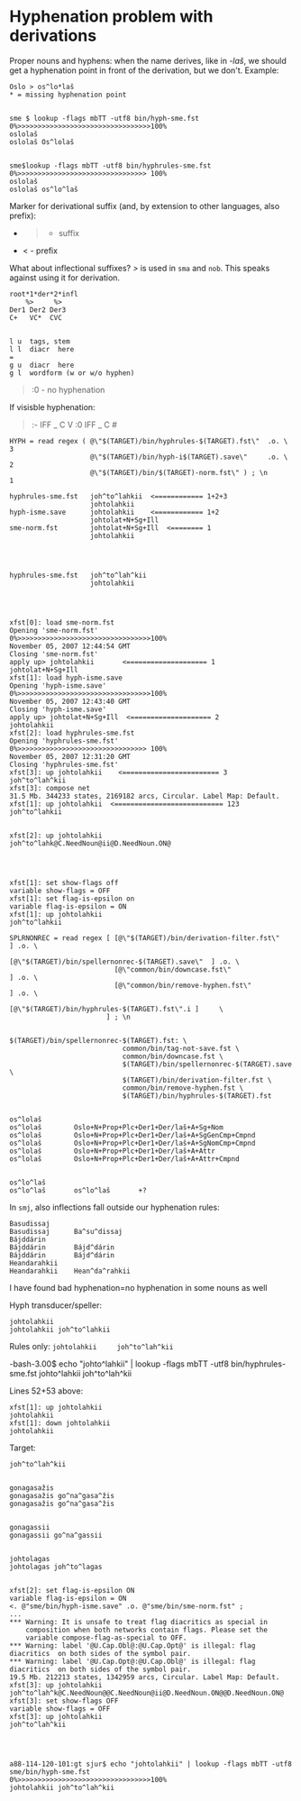 ﻿# Hyphenation problem with derivations

Proper nouns and hyphens: when the name derives, like in _-laš_, we should get
a hyphenation point in front of the derivation, but we don't. Example:

```
Oslo > os^lo*laš
* = missing hyphenation point


sme $ lookup -flags mbTT -utf8 bin/hyph-sme.fst
0%>>>>>>>>>>>>>>>>>>>>>>>>>>>>>>>>>100%
oslolaš
oslolaš Os^lolaš


sme$lookup -flags mbTT -utf8 bin/hyphrules-sme.fst
0%>>>>>>>>>>>>>>>>>>>>>>>>>>>>>>>> 100%
oslolaš
oslolaš os^lo^laš
```

Marker for derivational suffix (and, by extension to other languages, also
prefix):

- > - suffix
- < - prefix

What about inflectional suffixes? _>_ is used in `sma` and `nob`. This
speaks against using it for derivation.

```
root*1*der*2*infl
    %>     %>
Der1 Der2 Der3
C+   VC*  CVC


l u  tags, stem
l l  diacr  here
=
g u  diacr  here
g l  wordform (w or w/o hyphen)
```

> :0 - no hyphenation

If visisble hyphenation:

> :- IFF _ C V
> :0 IFF _ C #

```
HYPH = read regex ( @\"$(TARGET)/bin/hyphrules-$(TARGET).fst\"  .o. \     3
					@\"$(TARGET)/bin/hyph-i$(TARGET).save\"     .o. \     2
					@\"$(TARGET)/bin/$(TARGET)-norm.fst\" ) ; \n          1
```

```
hyphrules-sme.fst   joh^to^lahkii  <============ 1+2+3
                    johtolahkii
hyph-isme.save      johtolahkii    <============ 1+2
                    johtolat+N+Sg+Ill
sme-norm.fst        johtolat+N+Sg+Ill  <======== 1
                    johtolahkii




hyphrules-sme.fst   joh^to^lah^kii
                    johtolahkii




xfst[0]: load sme-norm.fst
Opening 'sme-norm.fst'
0%>>>>>>>>>>>>>>>>>>>>>>>>>>>>>>>>>100%
November 05, 2007 12:44:54 GMT
Closing 'sme-norm.fst'
apply up> johtolahkii       <==================== 1
johtolat+N+Sg+Ill
xfst[1]: load hyph-isme.save
Opening 'hyph-isme.save'
0%>>>>>>>>>>>>>>>>>>>>>>>>>>>>>>>>>100%
November 05, 2007 12:43:40 GMT
Closing 'hyph-isme.save'
apply up> johtolat+N+Sg+Ill  <==================== 2
johtolahkii
xfst[2]: load hyphrules-sme.fst
Opening 'hyphrules-sme.fst'
0%>>>>>>>>>>>>>>>>>>>>>>>>>>>>>>>> 100%
November 05, 2007 12:31:20 GMT
Closing 'hyphrules-sme.fst'
xfst[3]: up johtolahkii    <======================== 3
joh^to^lah^kii
xfst[3]: compose net
31.5 Mb. 344233 states, 2169182 arcs, Circular. Label Map: Default.
xfst[1]: up johtolahkii  <=========================== 123
joh^to^lahkii


xfst[2]: up johtolahkii
joh^to^lahk@C.NeedNoun@ii@D.NeedNoun.ON@




xfst[1]: set show-flags off
variable show-flags = OFF
xfst[1]: set flag-is-epsilon on
variable flag-is-epsilon = ON
xfst[1]: up johtolahkii
joh^to^lahkii
```

```
SPLRNONREC = read regex [ [@\"$(TARGET)/bin/derivation-filter.fst\"     ] .o. \
						  [@\"$(TARGET)/bin/spellernonrec-$(TARGET).save\"  ] .o. \
						  [@\"common/bin/downcase.fst\"                 ] .o. \
						  [@\"common/bin/remove-hyphen.fst\"            ] .o. \
						  [@\"$(TARGET)/bin/hyphrules-$(TARGET).fst\".i ]     \
						] ; \n


$(TARGET)/bin/spellernonrec-$(TARGET).fst: \
							common/bin/tag-not-save.fst \
							common/bin/downcase.fst \
							$(TARGET)/bin/spellernonrec-$(TARGET).save \
							$(TARGET)/bin/derivation-filter.fst \
							common/bin/remove-hyphen.fst \
							$(TARGET)/bin/hyphrules-$(TARGET).fst


os^lolaš
os^lolaš        Oslo+N+Prop+Plc+Der1+Der/laš+A+Sg+Nom
os^lolaš        Oslo+N+Prop+Plc+Der1+Der/laš+A+SgGenCmp+Cmpnd
os^lolaš        Oslo+N+Prop+Plc+Der1+Der/laš+A+SgNomCmp+Cmpnd
os^lolaš        Oslo+N+Prop+Plc+Der1+Der/laš+A+Attr
os^lolaš        Oslo+N+Prop+Plc+Der1+Der/laš+A+Attr+Cmpnd


os^lo^laš
os^lo^laš       os^lo^laš       +?
```

In `smj`, also inflections fall outside our hyphenation rules:

```
Basudissaj
Basudissaj      Ba^su^dissaj
Bájddárin
Bájddárin       Bájd^dárin
Bájddárin       Bájd^dárin
Heandarahkii
Heandarahkii    Hean^da^rahkii
```

I have found bad hyphenation=no hyphenation in some nouns as well

Hyph transducer/speller:

```
johtolahkii
johtolahkii joh^to^lahkii
```

Rules only:
`johtolahkii     joh^to^lah^kii`

-bash-3.00$ echo "johto^lahkii" | lookup -flags mbTT -utf8 bin/hyphrules-sme.fst
johto^lahkii joh^to^lah^kii

Lines 52+53 above:

```
xfst[1]: up johtolahkii
johtolahkii
xfst[1]: down johtolahkii
johtolahkii
```

Target:

```
joh^to^lah^kii


gonagasažis
gonagasažis go^na^gasa^žis
gonagasažis go^na^gasa^žis


gonagassii
gonagassii go^na^gassii


johtolagas
johtolagas joh^to^lagas


xfst[2]: set flag-is-epsilon ON
variable flag-is-epsilon = ON
<. @"sme/bin/hyph-isme.save" .o. @"sme/bin/sme-norm.fst" ;
...
*** Warning: It is unsafe to treat flag diacritics as special in
    composition when both networks contain flags. Please set the
    variable compose-flag-as-special to OFF.
*** Warning: label '@U.Cap.Obl@:@U.Cap.Opt@' is illegal: flag diacritics  on both sides of the symbol pair.
*** Warning: label '@U.Cap.Opt@:@U.Cap.Obl@' is illegal: flag diacritics  on both sides of the symbol pair.
19.5 Mb. 212213 states, 1342959 arcs, Circular. Label Map: Default.
xfst[3]: up johtolahkii
joh^to^lah^k@C.NeedNoun@@C.NeedNoun@ii@D.NeedNoun.ON@@D.NeedNoun.ON@
xfst[3]: set show-flags OFF
variable show-flags = OFF
xfst[3]: up johtolahkii
joh^to^lah^kii




a88-114-120-101:gt sjur$ echo "johtolahkii" | lookup -flags mbTT -utf8 sme/bin/hyph-sme.fst
0%>>>>>>>>>>>>>>>>>>>>>>>>>>>>>>>>>100%
johtolahkii	joh^to^lah^kii
```
